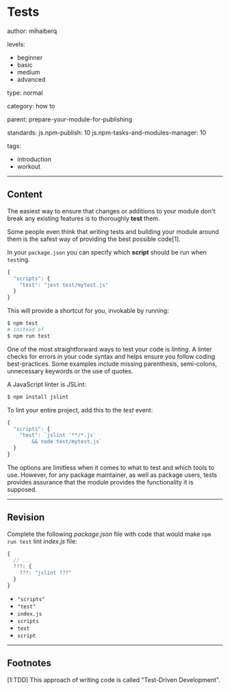# Tests
author: mihaiberq

levels:

  - beginner
  - basic
  - medium
  - advanced

type: normal

category: how to

parent: prepare-your-module-for-publishing

standards:
  js.npm-publish: 10
  js.npm-tasks-and-modules-manager: 10

tags:
  - introduction
  - workout


---
## Content

The easiest way to ensure that changes or additions to your module don't break any existing features is to thoroughly **test** them.

Some people even think that writing tests and building your module around them is the safest way of providing the best possible code[1].

In your `package.json` you can specify which **script** should be run when `test`ing.
```javascript
{
  "scripts": {
    "test": "jest test/mytest.js"
  }
}
```
This will provide a shortcut for you, invokable by running:
```bash
$ npm test
# instead of
$ npm run test
```
One of the most straightforward ways to test your code is *linting*. A linter checks for errors in your code syntax and helps ensure you follow coding best-practices. Some examples include missing parenthesis, semi-colons, unnecessary keywords or the use of quotes.

A JavaScript linter is JSLint:
```bash
$ npm install jslint
```
To lint your entire project, add this to the *test* event:
```javascript
{
  "scripts": {
    "test": `jslint '**/*.js'
        && node test/mytest.js`
  }
}
```
The options are limitless when it comes to what to test and which tools to use. However, for any package maintainer, as well as package users, tests provides assurance that the module provides the functionality it is supposed.

---
## Revision

Complete the following *package.json* file with code that would make `npm run test` lint *index.js* file:
```javascript
{
  // ...
  ???: {
    ???: "jslint ???"
  }
}
```

* `"scripts"`
* `"test"`
* `index.js`
* `scripts`
* `test`
* `script`
---
## Footnotes

[1:TDD]
This approach of writing code is called "Test-Driven Development".